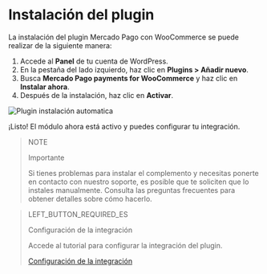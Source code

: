 # Instalación del plugin

La instalación del plugin Mercado Pago con WooCommerce se puede realizar de la siguiente manera: 

1. Accede al **Panel** de tu cuenta de WordPress.
2. En la pestaña del lado izquierdo, haz clic en **Plugins > Añadir nuevo**.
3. Busca **Mercado Pago payments for WooCommerce** y haz clic en **Instalar ahora**.
4. Después de la instalación, haz clic en **Activar**.

![Plugin instalación automatica](/images/woocomerce/es-plugin-installation-auto.gif)

¡Listo! El módulo ahora está activo y puedes configurar tu integración.

> NOTE
>
> Importante
>
> Si tienes problemas para instalar el complemento y necesitas ponerte en contacto con nuestro soporte, es posible que te soliciten que lo instales manualmente. Consulta las preguntas frecuentes para obtener detalles sobre cómo hacerlo.

> LEFT_BUTTON_REQUIRED_ES
>
> Configuración de la integración 
>
> Accede al tutorial para configurar la integración del plugin.
>
> [Configuración de la integración](https://www.mercadopago[FAKER][URL][DOMAIN]/developers/es/guides/plugins/woocommerce/integration)